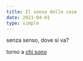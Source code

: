 ```yaml
---
title: Il senso delle cose
date: 2021-04-01
type: simple
---
```


senza senso, dove si va?

torno a [chi sono](chi-sono.md)
